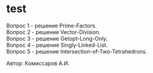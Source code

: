# test

Вопрос 1 - решение Prime-Factors.     
Вопрос 2 - решение Vector-Division.     
Вопрос 3 - решение Getopt-Long-Only.      
Вопрос 4 - решение Singly-Linked-List.  
Вопрос 5 - решение Intersection-of-Two-Tetrahedrons.  

Автор: Комиссаров А.И.
